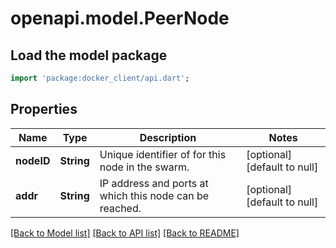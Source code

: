 # openapi.model.PeerNode

## Load the model package
```dart
import 'package:docker_client/api.dart';
```

## Properties
Name | Type | Description | Notes
------------ | ------------- | ------------- | -------------
**nodeID** | **String** | Unique identifier of for this node in the swarm. | [optional] [default to null]
**addr** | **String** | IP address and ports at which this node can be reached.  | [optional] [default to null]

[[Back to Model list]](../README.md#documentation-for-models) [[Back to API list]](../README.md#documentation-for-api-endpoints) [[Back to README]](../README.md)


